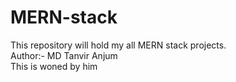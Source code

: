 # MERN-stack
This repository will hold my all MERN stack projects.
<br>
Author:- MD Tanvir Anjum
<br>
This is woned by him